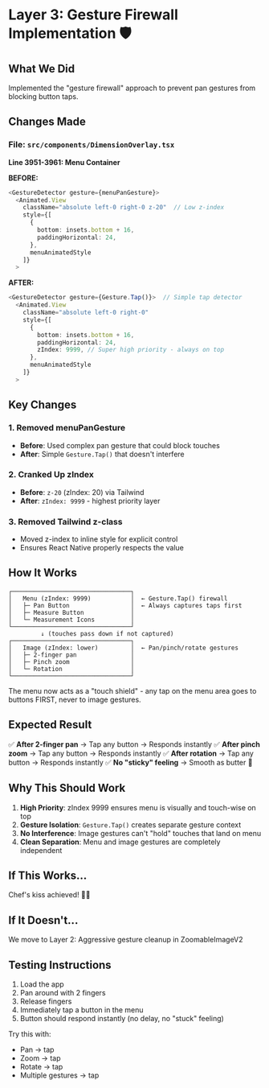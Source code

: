 # Layer 3: Gesture Firewall Implementation 🛡️

## What We Did
Implemented the "gesture firewall" approach to prevent pan gestures from blocking button taps.

## Changes Made

### File: `src/components/DimensionOverlay.tsx`

**Line 3951-3961: Menu Container**

**BEFORE:**
```typescript
<GestureDetector gesture={menuPanGesture}>
  <Animated.View
    className="absolute left-0 right-0 z-20"  // Low z-index
    style={[
      { 
        bottom: insets.bottom + 16,
        paddingHorizontal: 24,
      },
      menuAnimatedStyle
    ]}
  >
```

**AFTER:**
```typescript
<GestureDetector gesture={Gesture.Tap()}>  // Simple tap detector
  <Animated.View
    className="absolute left-0 right-0"
    style={[
      { 
        bottom: insets.bottom + 16,
        paddingHorizontal: 24,
        zIndex: 9999, // Super high priority - always on top
      },
      menuAnimatedStyle
    ]}
  >
```

## Key Changes

### 1. Removed menuPanGesture
- **Before**: Used complex pan gesture that could block touches
- **After**: Simple `Gesture.Tap()` that doesn't interfere

### 2. Cranked Up zIndex
- **Before**: `z-20` (zIndex: 20) via Tailwind
- **After**: `zIndex: 9999` - highest priority layer

### 3. Removed Tailwind z-class
- Moved z-index to inline style for explicit control
- Ensures React Native properly respects the value

## How It Works

```
┌─────────────────────────────────┐
│   Menu (zIndex: 9999)           │  ← Gesture.Tap() firewall
│   ├─ Pan Button                 │  ← Always captures taps first
│   ├─ Measure Button             │
│   └─ Measurement Icons          │
└─────────────────────────────────┘
         ↓ (touches pass down if not captured)
┌─────────────────────────────────┐
│   Image (zIndex: lower)         │  ← Pan/pinch/rotate gestures
│   ├─ 2-finger pan               │
│   ├─ Pinch zoom                 │
│   └─ Rotation                   │
└─────────────────────────────────┘
```

The menu now acts as a "touch shield" - any tap on the menu area goes to buttons FIRST, never to image gestures.

## Expected Result

✅ **After 2-finger pan** → Tap any button → Responds instantly
✅ **After pinch zoom** → Tap any button → Responds instantly
✅ **After rotation** → Tap any button → Responds instantly
✅ **No "sticky" feeling** → Smooth as butter 🧈

## Why This Should Work

1. **High Priority**: zIndex 9999 ensures menu is visually and touch-wise on top
2. **Gesture Isolation**: `Gesture.Tap()` creates separate gesture context
3. **No Interference**: Image gestures can't "hold" touches that land on menu
4. **Clean Separation**: Menu and image gestures are completely independent

## If This Works...
Chef's kiss achieved! 🤌✨

## If It Doesn't...
We move to Layer 2: Aggressive gesture cleanup in ZoomableImageV2

## Testing Instructions
1. Load the app
2. Pan around with 2 fingers
3. Release fingers
4. Immediately tap a button in the menu
5. Button should respond instantly (no delay, no "stuck" feeling)

Try this with:
- Pan → tap
- Zoom → tap
- Rotate → tap
- Multiple gestures → tap
